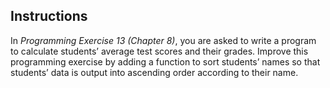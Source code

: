 ## Instructions ##

In *Programming Exercise 13 (Chapter 8)*, you are asked to write a program to calculate students’ average test scores and their grades. Improve this programming exercise by adding a function to sort students’ names so that students’ data is output into ascending order according to their name.

